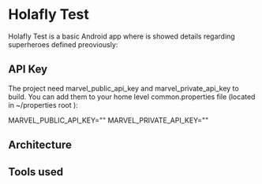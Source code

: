 # Holafly Test
Holafly Test is a basic Android app where is showed details regarding superheroes defined preoviously:

## API Key

The project need marvel_public_api_key and marvel_private_api_key to build. You can add them to your home level common.properties file (located in ~/properties root ):

MARVEL_PUBLIC_API_KEY="<PUBLIC API KEY HERE>"
MARVEL_PRIVATE_API_KEY="<PRIVATE API KEY HERE>"

## Architecture

## Tools used
